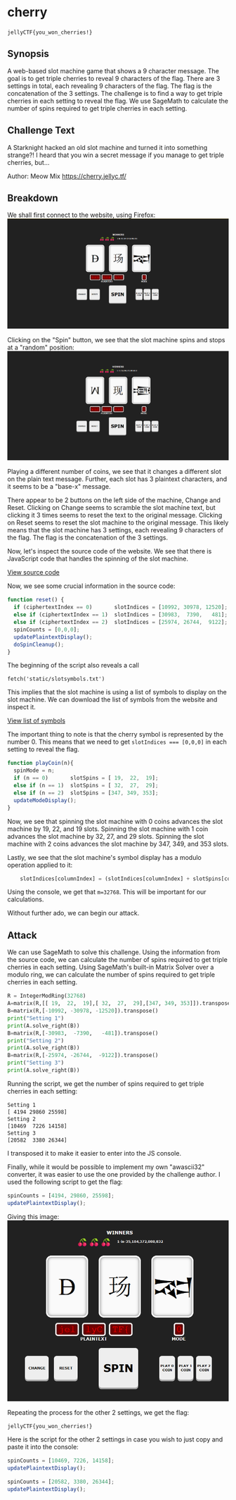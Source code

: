 # cherry
`jellyCTF{you_won_cherries!}`
## Synopsis
A web-based slot machine game that shows a 9 character message. The goal is to get triple cherries to reveal 9 characters of the flag. There are 3 settings in total, each revealing 9 characters of the flag. The flag is the concatenation of the 3 settings. The challenge is to find a way to get triple cherries in each setting to reveal the flag. We use SageMath to calculate the number of spins required to get triple cherries in each setting.
## Challenge Text
A Starknight hacked an old slot machine and turned it into something strange?! I heard that you win a secret message if you manage to get triple cherries, but...

Author: Meow Mix
https://cherry.jellyc.tf/ 
## Breakdown
We shall first connect to the website, using Firefox:
![cherry1](/assets/cherry_1.png)

Clicking on the "Spin" button, we see that the slot machine spins and stops at a "random" position:
![cherry2](/assets/cherry_2.png)

Playing a different number of coins, we see that it changes a different slot on the plain text message. Further, each slot has 3 plaintext characters, and it seems to be a "base-x" message.

There appear to be 2 buttons on the left side of the machine, Change and Reset. Clicking on Change seems to scramble the slot machine text, but clicking it 3 times seems to reset the text to the original message. Clicking on Reset seems to reset the slot machine to the original message. This likely means that the slot machine has 3 settings, each revealing 9 characters of the flag. The flag is the concatenation of the 3 settings.

Now, let's inspect the source code of the website. We see that there is JavaScript code that handles the spinning of the slot machine. 

[View source code](/assets/cherry_script.js)

Now, we see some crucial information in the source code:
```javascript
function reset() {
  if (ciphertextIndex == 0)       slotIndices = [10992, 30978, 12520];
  else if (ciphertextIndex == 1)  slotIndices = [30983,  7390,   481];
  else if (ciphertextIndex == 2)  slotIndices = [25974, 26744,  9122];
  spinCounts = [0,0,0];
  updatePlaintextDisplay();
  doSpinCleanup();
}
```
The beginning of the script also reveals a call
```
fetch('static/slotsymbols.txt')
```
This implies that the slot machine is using a list of symbols to display on the slot machine. We can download the list of symbols from the website and inspect it. 

[View list of symbols](/assets/slotsymbols.txt)

The important thing to note is that the cherry symbol is represented by the number 0. This means that we need to get `slotIndices === [0,0,0]` in each setting to reveal the flag.

```javascript
function playCoin(n){
  spinMode = n;
  if (n == 0)       slotSpins = [ 19,  22,  19];
  else if (n == 1)  slotSpins = [ 32,  27,  29];
  else if (n == 2)  slotSpins = [347, 349, 353];
  updateModeDisplay();
}
```

Now, we see that spinning the slot machine with 0 coins advances the slot machine by 19, 22, and 19 slots. Spinning the slot machine with 1 coin advances the slot machine by 32, 27, and 29 slots. Spinning the slot machine with 2 coins advances the slot machine by 347, 349, and 353 slots.

Lastly, we see that the slot machine's symbol display has a modulo operation applied to it:
```javascript
    slotIndices[columnIndex] = (slotIndices[columnIndex] + slotSpins[columnIndex]) % m;
```
Using the console, we get that `m=32768`. This will be important for our calculations.

Without further ado, we can begin our attack.

## Attack
We can use SageMath to solve this challenge. Using the information from the source code, we can calculate the number of spins required to get triple cherries in each setting. Using SageMath's built-in Matrix Solver over a modulo ring, we can calculate the number of spins required to get triple cherries in each setting.

```python
R = IntegerModRing(32768)
A=matrix(R,[[ 19,  22,  19],[ 32,  27,  29],[347, 349, 353]]).transpose()
B=matrix(R,[-10992, -30978, -12520]).transpose()
print("Setting 1")
print(A.solve_right(B))
B=matrix(R,[-30983,  -7390,   -481]).transpose()
print("Setting 2")
print(A.solve_right(B))
B=matrix(R,[-25974, -26744,  -9122]).transpose()
print("Setting 3")
print(A.solve_right(B))
```
Running the script, we get the number of spins required to get triple cherries in each setting:
```
Setting 1
[ 4194 29860 25598]
Setting 2
[10469  7226 14158]
Setting 3
[20582  3380 26344]
```
I transposed it to make it easier to enter into the JS console.

Finally, while it would be possible to implement my own "awascii32" converter, it was easier to use the one provided by the challenge author. I used the following script to get the flag:
```javascript
spinCounts = [4194, 29860, 25598];
updatePlaintextDisplay();
```
Giving this image:
![cherry3](/assets/cherry_3.png)

Repeating the process for the other 2 settings, we get the flag:
```
jellyCTF{you_won_cherries!}
```

Here is the script for the other 2 settings in case you wish to just copy and paste it into the console:
```javascript
spinCounts = [10469, 7226, 14158];
updatePlaintextDisplay();
```
```javascript
spinCounts = [20582, 3380, 26344];
updatePlaintextDisplay();
```
